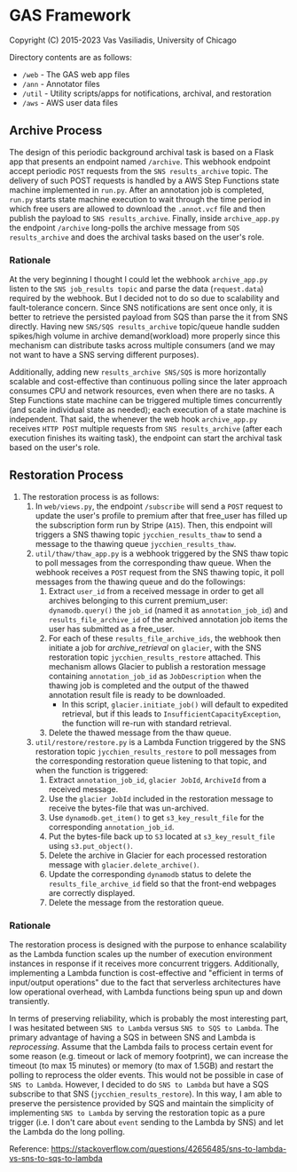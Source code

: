 # GAS Framework
Copyright (C) 2015-2023 Vas Vasiliadis, University of Chicago

Directory contents are as follows:
* `/web` - The GAS web app files
* `/ann` - Annotator files
* `/util` - Utility scripts/apps for notifications, archival, and restoration
* `/aws` - AWS user data files

## Archive Process
The design of this periodic background archival task is based on a Flask app that presents an endpoint named `/archive`. This webhook endpoint accept periodic `POST` requests from the `SNS results_archive` topic. The delivery of such POST requests is handled by a AWS Step Functions state machine implemented in `run.py`. After an annotation job is completed, `run.py` starts state machine execution to wait through the time period in which free users are allowed to download the `.annot.vcf` file and then publish the payload to `SNS results_archive`. Finally, inside `archive_app.py` the endpoint `/archive` long-polls the archive message from `SQS results_archive` and does the archival tasks based on the user's role.

### Rationale
At the very beginning I thought I could let the webhook `archive_app.py` listen to the `SNS job_results topic` and parse the data (`request.data`) required by the webhook. But I decided not to do so due to scalability and fault-tolerance concern. Since SNS notifications are sent once only, it is better to retrieve the persisted payload from SQS than parse the it from SNS directly. Having new `SNS/SQS results_archive` topic/queue handle sudden spikes/high volume in archive demand(workload) more properly since this mechanism can distribute tasks across multiple consumers (and we may not want to have a SNS serving different purposes).

Additionally, adding new `results_archive SNS/SQS` is more horizontally scalable and cost-effective than continuous polling since the later approach consumes CPU and network resources, even when there are no tasks. A Step Functions state machine can be triggered multiple times concurrently (and scale individual state as needed); each execution of a state machine is independent. That said, the whenever the web hook `archive_app.py` receives `HTTP POST` multiple requests from `SNS results_archive` (after each execution finishes its waiting task), the endpoint can start the archival task based on the user's role.

## Restoration Process
1. The restoration process is as follows: 
    1. In `web/views.py`, the endpoint `/subscribe` will send a `POST` request to update the user's profile to premium after that free_user has filled up the subscription form run by Stripe (`A15`). Then, this endpoint will triggers a SNS thawing topic `jycchien_results_thaw` to send a message to the thawing queue `jycchien_results_thaw`. 
    2. `util/thaw/thaw_app.py` is a webhook triggered by the SNS thaw topic to poll messages from the corresponding thaw queue. When the webhook receives a `POST` request from the SNS thawing topic, it poll messages from the thawing queue and do the followings:
        1. Extract `user_id` from a received message in order to get all archives belonging to this current premium_user: `dynamodb.query()` the `job_id` (named it as `annotation_job_id`) and `results_file_archive_id` of the archived annotation job items the user has submitted as a free_user.
        2. For each of these `results_file_archive_ids`, the webhook then initiate a job for _archive_retrieval_ on `glacier`, with the SNS restoration topic `jycchien_results_restore` attached. This mechanism allows Glacier to publish a restoration message containing `annotation_job_id` as `JobDescription` when the thawing job is completed and the output of the thawed annotation result file is ready to be downloaded. 
            * In this script, `glacier.initiate_job()` will default to expedited retrieval, but if this leads to `InsufficientCapacityException`, the function will re-run with standard retrieval. 
        3. Delete the thawed message from the thaw queue. 
    3. `util/restore/restore.py` is a Lambda Function triggered by the SNS restoration topic `jycchien_results_restore` to poll messages from the corresponding restoration queue listening to that topic, and when the function is triggered: 
        1. Extract `annotation_job_id`, `glacier JobId`, `ArchiveId` from a received message.
        2. Use the `glacier JobId` included in the restoration message to receive the bytes-file that was un-archived. 
        3. Use `dynamodb.get_item()` to get `s3_key_result_file` for the corresponding `annotation_job_id`.
        4. Put the bytes-file back up to `S3` located at `s3_key_result_file` using `s3.put_object()`.
        5. Delete the archive in Glacier for each processed restoration message with `glacier.delete_archive()`.
        6. Update the corresponding `dynamodb` status to delete the `results_file_archive_id` field so that the front-end webpages are correctly displayed. 
        7. Delete the message from the restoration queue. 

### Rationale
The restoration process is designed with the purpose to enhance scalability as the Lambda function scales up the number of execution environment instances in response if it receives more concurrent triggers. Additionally, implementing a Lambda function is cost-effective and "efficient in terms of input/output operations" due to the fact that serverless architectures have low operational overhead, with Lambda functions being spun up and down transiently.

In terms of preserving reliability, which is probably the most interesting part, I was hesitated between `SNS to Lambda` versus `SNS to SQS to Lambda`. The primary advantage of having a SQS in between SNS and Lambda is _reprocessing_. Assume that the Lambda fails to process certain event for some reason (e.g. timeout or lack of memory footprint), we can increase the timeout (to max 15 minutes) or memory (to max of 1.5GB) and restart the polling to reprocess the older events. This would not be possible in case of `SNS to Lambda`. However, I decided to do `SNS to Lambda` but have a SQS subscribe to that SNS (`jycchien_results_restore`). In this way, I am able to preserve the persistence provided by SQS and maintain the simplicity of implementing `SNS to Lambda` by serving the restoration topic as a pure trigger (i.e. I don't care about `event` sending to the Lambda by SNS) and let the Lambda do the long polling.

Reference: https://stackoverflow.com/questions/42656485/sns-to-lambda-vs-sns-to-sqs-to-lambda